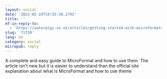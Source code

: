 ```yaml
---
layout: social
date: '2022-02-24T19:55:30.179Z'
title: ''
mf-in-reply-to:
  - 'https://waterpigs.co.uk/articles/getting-started-with-microformats2/'
slug: '71730'
lang: en
category: social
micropub: reply
---
```

A complete and easy guide to MicroFormat and how to use them. The article isn&#39;t new but it is easier to understand than the official site explanation about what is MicroFormat and how to use theme
